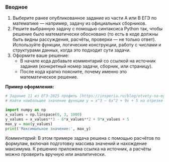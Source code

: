 ### Вводное

1. Выберите ранее опубликованное задание из части A или B ЕГЭ по математике — например, задачу из официальных сборников.
2. Решите выбранную задачу с помощью синтаксиса Python так, чтобы решение было математически обосновано (то есть в коде должны быть видны рассуждения, расчёты, проверки — не только ответ). Используйте функции, логические конструкции, работу с числами и структурами данных, когда это подходит сути задачи.
3. Оформите ваше решение:
    - В начале кода добавьте комментарий со ссылкой на источник задания (конкретный номер задачи, сборник, или страницу).
    - После кода кратко поясните, почему именно это математическое решение.

**Пример оформления:**

```python
# Задание 11 из ЕГЭ-2025 профиль [https://insperia.ru/blog/otvety-na-ege-po-matematike-2025-27-05]
# Найти наибольшее значение функции y = x^3 – 6x^2 + 9x + 5 на отрезке [0;3]

import numpy as np
x_values = np.linspace(0, 3, 1000)
y_values = x_values**3 - 6*x_values**2 + 9*x_values + 5
max_y = max(y_values)
print('Максимальное значение:', max_y)
```

*Комментарий*: В этом примере задача решена с помощью расчётов по формулам, включая подготовку массива значений и нахождение максимума. К решению приложена ссылка на источник, а расчёты можно проверить вручную или аналитически.